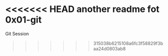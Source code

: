 <<<<<<< HEAD
another readme fot 0x01-git
=======
Git Session
>>>>>>> 315038b6215108a6fc3f58829f3baa24d0803ab8

